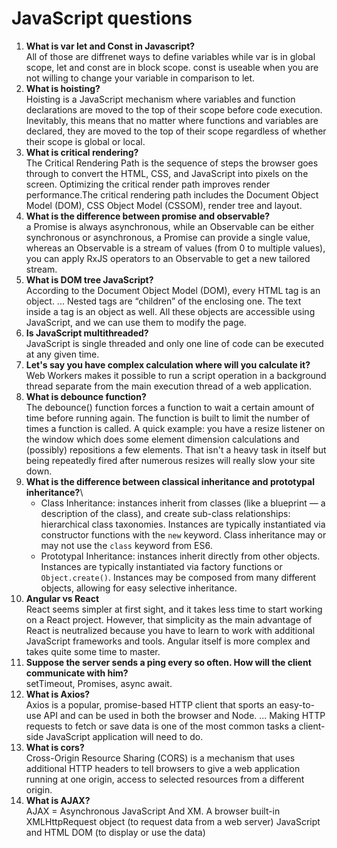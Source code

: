 # JavaScript questions

1) **What is var let and Const in Javascript?**\
   All of those are diffrenet ways to define variables while var is in global scope, let and const are in block scope. const is useable when you are not willing to change your
   variable in comparison to let.
2) **What is hoisting?**\
  Hoisting is a JavaScript mechanism where variables and function declarations are moved to the top of their scope before code execution. Inevitably, this means that no matter where functions and variables are declared, they are moved to the top of their scope regardless of whether their scope is global or local.
3) **What is critical rendering?**\
   The Critical Rendering Path is the sequence of steps the browser goes through to convert the HTML, CSS, and JavaScript into pixels on the screen. Optimizing the critical 
   render path improves render performance.The critical rendering path includes the Document Object Model (DOM), CSS Object Model (CSSOM), render tree and layout.
4) **What is the difference between promise and observable?**\
   a Promise is always asynchronous, while an Observable can be either synchronous or asynchronous, a Promise can provide a single value, whereas an Observable is a stream of 
   values (from 0 to multiple values), you can apply RxJS operators to an Observable to get a new tailored stream.
5) **What is DOM tree JavaScript?**\
   According to the Document Object Model (DOM), every HTML tag is an object. ... Nested tags are “children” of the enclosing one. The text inside a tag is an object as well. 
   All these objects are accessible using JavaScript, and we can use them to modify the page.
6) **Is JavaScript multithreaded?**\
    JavaScript is single threaded and only one line of code can be executed at any given time. 
7) **Let's say you have complex calculation where will you calculate it?**\
    Web Workers makes it possible to run a script operation in a background thread separate from the main execution thread of a web application.
8) **What is debounce function?**\
    The debounce() function forces a function to wait a certain amount of time before running again. The function is built to limit the number of times a function is called.
    A quick example:  you have a resize listener on the window which does some element dimension calculations and (possibly)  repositions a few elements.  That isn't a heavy 
    task in itself but being repeatedly fired after numerous resizes will really slow your site down.  
9) **What is the difference between classical inheritance and prototypal inheritance?**\
    - Class Inheritance: instances inherit from classes (like a blueprint — a description of the class), and create sub-class relationships: hierarchical class taxonomies.
      Instances are typically instantiated via constructor functions with the `new` keyword. Class inheritance may or may not use the `class` keyword from ES6.
    - Prototypal Inheritance: instances inherit directly from other objects. Instances are typically instantiated via factory functions or `Object.create()`. 
      Instances may be   composed from many different objects, allowing for easy selective inheritance.
10) **Angular vs React**\
     React seems simpler at first sight, and it takes less time to start working on a React project. However, that simplicity as the main advantage of React is neutralized 
     because you have to learn to work with additional JavaScript frameworks and tools. Angular itself is more complex and takes quite some time to master.
11) **Suppose the server sends a ping every so often. How will the client communicate with him?**\
    setTimeout, Promises, async await.
12) **What is Axios?**\
     Axios is a popular, promise-based HTTP client that sports an easy-to-use API and can be used in both the browser and Node. ... Making HTTP requests to fetch or save data
     is one of the most common tasks a client-side JavaScript application will need to do.
13)  **What is cors?**\
      Cross-Origin Resource Sharing (CORS) is a mechanism that uses additional HTTP headers to tell browsers to give a web application running at one origin, access to
      selected resources from a different origin. 
14)  **What is AJAX?**\
      AJAX = Asynchronous JavaScript And XM. A browser built-in XMLHttpRequest object (to request data from a web server) JavaScript and HTML DOM (to display or use the data)
